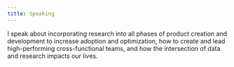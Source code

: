 ```yaml
---
title: Speaking
---
```


I speak about incorporating research into all phases of product creation and development to increase adoption and optimization, how to create and lead high-performing cross-functional teams, and how the intersection of data and research impacts our lives.
